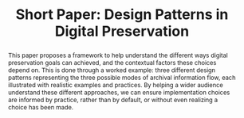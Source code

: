 ---
abstract: 'This paper proposes a framework to help understand the different ways digital
  preservation goals can achieved, and the contextual factors these choices depend
  on. This is done through a worked example: three different design patterns representing
  the three possible modes of archival information flow, each illustrated with realistic
  examples and practices. By helping a wider audience understand these different approaches,
  we can ensure implementation choices are informed by practice, rather than by default,
  or without even realizing a choice has been made.'
creators:
- Jackson, Andrew
date: null
document_url: https://az659834.vo.msecnd.net/eventsairwesteuprod/production-inconference-public/d5a7d702d51c4375b24bc8a83b6f9be4
grand_parent: iPRES
institutions:
- The British Library
keywords:
- oais
- design patterns
- risk management
landing_page_url: null
language: eng
layout: publication
license: CC-BY 4.0 International
notes_url: null
parent: iPRES 2022
presentation_url: null
publication_type: short paper
size: null
source_name: iPRES
title: 'Short Paper: Design Patterns in Digital Preservation'
year: 2022
---